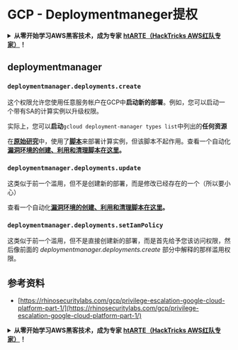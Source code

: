 # GCP - Deploymentmaneger提权

<details>

<summary><strong>从零开始学习AWS黑客技术，成为专家</strong> <a href="https://training.hacktricks.xyz/courses/arte"><strong>htARTE（HackTricks AWS红队专家）</strong></a><strong>！</strong></summary>

支持HackTricks的其他方式：

* 如果您想看到您的**公司在HackTricks中做广告**或**下载PDF格式的HackTricks**，请查看[**订阅计划**](https://github.com/sponsors/carlospolop)!
* 获取[**官方PEASS & HackTricks周边产品**](https://peass.creator-spring.com)
* 探索[**PEASS家族**](https://opensea.io/collection/the-peass-family)，我们独家的[**NFTs**](https://opensea.io/collection/the-peass-family)收藏品
* **加入** 💬 [**Discord群**](https://discord.gg/hRep4RUj7f) 或 [**电报群**](https://t.me/peass) 或在**Twitter**上关注我们 🐦 [**@hacktricks_live**](https://twitter.com/hacktricks_live)**。**
* 通过向[**HackTricks**](https://github.com/carlospolop/hacktricks)和[**HackTricks Cloud**](https://github.com/carlospolop/hacktricks-cloud) github仓库提交PR来分享您的黑客技巧。

</details>

## deploymentmanager

### `deploymentmanager.deployments.create`

这个权限允许您使用任意服务帐户在GCP中**启动新的部署**。例如，您可以启动一个带有SA的计算实例以升级权限。

实际上，您可以**启动**`gcloud deployment-manager types list`中列出的**任何资源**

在[**原始研究**](https://rhinosecuritylabs.com/gcp/privilege-escalation-google-cloud-platform-part-1/)中，使用了[**脚本**](https://github.com/RhinoSecurityLabs/GCP-IAM-Privilege-Escalation/blob/master/ExploitScripts/deploymentmanager.deployments.create.py)来部署计算实例，但该脚本不起作用。查看一个自动化[**漏洞环境的创建、利用和清理脚本在这里**](https://github.com/carlospolop/gcp\_privesc\_scripts/blob/main/tests/1-deploymentmanager.deployments.create.sh)**。**

### `deploymentmanager.deployments.update`

这类似于前一个滥用，但不是创建新的部署，而是修改已经存在的一个（所以要小心）

查看一个自动化[**漏洞环境的创建、利用和清理脚本在这里**](https://github.com/carlospolop/gcp\_privesc\_scripts/blob/main/tests/e-deploymentmanager.deployments.update.sh)**。**

### `deploymentmanager.deployments.setIamPolicy`

这类似于前一个滥用，但不是直接创建新的部署，而是首先给予您该访问权限，然后像前面的 _deploymentmanager.deployments.create_ 部分中解释的那样滥用权限。

## 参考资料

* [https://rhinosecuritylabs.com/gcp/privilege-escalation-google-cloud-platform-part-1/](https://rhinosecuritylabs.com/gcp/privilege-escalation-google-cloud-platform-part-1/) 

<details>

<summary><strong>从零开始学习AWS黑客技术，成为专家</strong> <a href="https://training.hacktricks.xyz/courses/arte"><strong>htARTE（HackTricks AWS红队专家）</strong></a><strong>！</strong></summary>

支持HackTricks的其他方式：

* 如果您想看到您的**公司在HackTricks中做广告**或**下载PDF格式的HackTricks**，请查看[**订阅计划**](https://github.com/sponsors/carlospolop)!
* 获取[**官方PEASS & HackTricks周边产品**](https://peass.creator-spring.com)
* 探索[**PEASS家族**](https://opensea.io/collection/the-peass-family)，我们独家的[**NFTs**](https://opensea.io/collection/the-peass-family)收藏品
* **加入** 💬 [**Discord群**](https://discord.gg/hRep4RUj7f) 或 [**电报群**](https://t.me/peass) 或在**Twitter**上关注我们 🐦 [**@hacktricks_live**](https://twitter.com/hacktricks_live)**。**
* 通过向[**HackTricks**](https://github.com/carlospolop/hacktricks)和[**HackTricks Cloud**](https://github.com/carlospolop/hacktricks-cloud) github仓库提交PR来分享您的黑客技巧。

</details>
